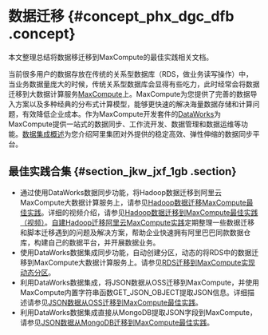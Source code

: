 # 数据迁移 {#concept_phx_dgc_dfb .concept}

本文整理总结将数据移迁移到MaxCompute的最佳实践相关文档。

当前很多用户的数据存放在传统的关系型数据库（RDS，做业务读写操作）中，当业务数据量庞大的时候，传统关系型数据库会显得有些吃力，此时经常会将数据迁移到大数据计算服务[MaxCompute](https://www.aliyun.com/product/odps?spm=a2c4g.11186623.2.7.48701099j4Wth9)上。MaxCompute为您提供了完善的数据导入方案以及多种经典的分布式计算模型，能够更快速的解决海量数据存储和计算问题，有效降低企业成本。作为MaxCompute开发套件的[DataWorks](https://www.alibabacloud.com/help/zh/product/72772.htm)为MaxCompute提供一站式的数据同步、工作流开发、数据管理和数据运维等功能。[数据集成概述](../../../../cn.zh-CN/使用指南/数据集成/数据集成简介/数据集成概述.md#)为您介绍阿里集团对外提供的稳定高效、弹性伸缩的数据同步平台。

## 最佳实践合集 {#section_jkw_jxf_1gb .section}

-   通过使用DataWorks数据同步功能，将Hadoop数据迁移到阿里云MaxCompute大数据计算服务上，请参见[Hadoop数据迁移MaxCompute最佳实践](../../../../cn.zh-CN/最佳实践/Hadoop数据迁移MaxCompute最佳实践.md#)。详细的视频介绍，请参见[Hadoop数据迁移到MaxCompute最佳实践（视频）](https://help.aliyun.com/video_detail/88429.html)。[自建Hadoop迁移阿里云MaxCompute实践](https://yq.aliyun.com/articles/630231)定期整理一些数据迁移和脚本迁移遇到的问题及解决方案，帮助企业快速拥有阿里巴巴同款数据仓库，构建自己的数据平台，并开展数据业务。
-   使用DataWorks数据集成同步功能，自动创建分区，动态的将RDS中的数据迁移到MaxCompute大数据计算服务上。请参见[RDS迁移到MaxCompute实现动态分区](../../../../cn.zh-CN/最佳实践/RDS迁移到MaxCompute实现动态分区.md#)。
-   利用DataWorks数据集成，将JSON数据从OSS迁移到MaxCompute，并使用MaxCompute内置字符串函数GET\_JSON\_OBJECT提取JSON信息。详细描述请参见[JSON数据从OSS迁移到MaxCompute最佳实践](../../../../cn.zh-CN/最佳实践/JSON数据从OSS迁移到MaxCompute最佳实践.md#)。
-   利用DataWorks数据集成直接从MongoDB提取JSON字段到MaxCompute，请参见[JSON数据从MongoDB迁移到MaxCompute最佳实践](../../../../cn.zh-CN/最佳实践/JSON数据从MongoDB迁移到MaxCompute最佳实践.md#)。

